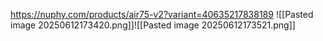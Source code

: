 https://nuphy.com/products/air75-v2?variant=40635217838189
![[Pasted image 20250612173420.png]]![[Pasted image 20250612173521.png]]